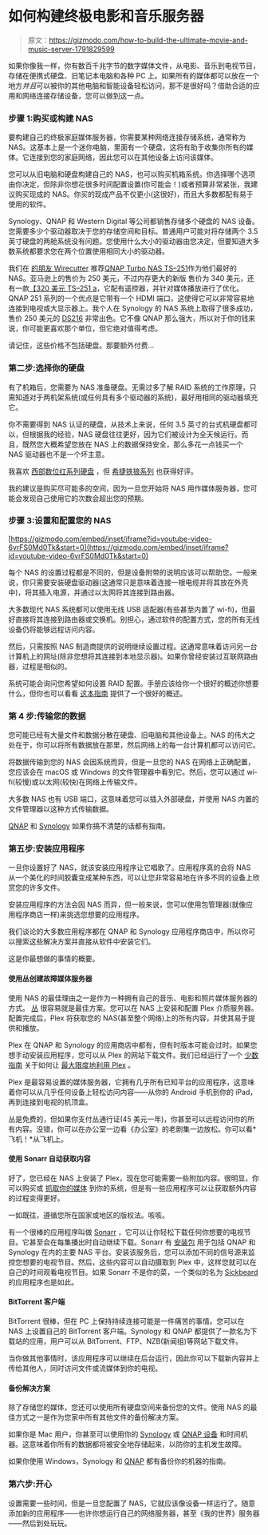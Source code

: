 # 如何构建终极电影和音乐服务器

> 原文：<https://gizmodo.com/how-to-build-the-ultimate-movie-and-music-server-1791829599>

如果你像我一样，你有数百千兆字节的数字媒体文件，从电影、音乐到电视节目，存储在便携式硬盘、旧笔记本电脑和各种 PC 上。如果所有的媒体都可以放在一个地方*并且*可以被你的其他电脑和智能设备轻松访问，那不是很好吗？借助合适的应用和网络连接存储设备，您可以做到这一点。



### 步骤 1:购买或构建 NAS

要构建自己的终极家庭媒体服务器，你需要某种网络连接存储系统，通常称为 NAS。这基本上是一个迷你电脑，里面有一个硬盘，这将有助于收集你所有的媒体。它连接到您的家庭网络，因此您可以在其他设备上访问该媒体。

您可以从旧电脑和硬盘构建自己的 NAS，也可以购买机箱系统。你选择哪个选项由你决定，但除非你想花很多时间配置设置(你可能会！)或者预算非常紧张，我建议购买现成的 NAS。你买的现成产品不仅更小(这很好)，而且大多数都配有易于使用的软件。

Synology、QNAP 和 Western Digital 等公司都销售存储多个硬盘的 NAS 设备。您需要多少个驱动器取决于您的存储空间和目标。普通用户可能对将存储两个 3.5 英寸硬盘的两舱系统没有问题。您使用什么大小的驱动器由您决定，但要知道大多数系统都要求您在两个位置使用相同大小的驱动器。

我们在 [的朋友 Wirecutter](http://thewirecutter.com/reviews/best-network-attached-storage/) 推荐[QNAP Turbo NAS TS–251](https://www.amazon.com/dp/B00L8GHOQ8?asc_campaign=InlineText&asc_refurl=https://gizmodo.com/how-to-build-the-ultimate-movie-and-music-server-1791829599&asc_source=&tag=kinjagizmodolink-20)作为他们最好的 NAS。亚马逊上的售价为 250 美元，不过内存更大的新版 售价为 340 美元，还有一款[【320 美元 TS–251 a](https://www.amazon.com/TS-251A-personal-direct-display-TS-251A-2G-US/dp/B01JHHGJJ2?asc_campaign=InlineText&asc_refurl=https://gizmodo.com/how-to-build-the-ultimate-movie-and-music-server-1791829599&asc_source=&tag=kinjagizmodolink-20)，它配有遥控器，并针对媒体播放进行了优化。QNAP 251 系列的一个优点是它带有一个 HDMI 端口，这使得它可以非常容易地连接到电视或大显示器上。我个人在 Synology 的 NAS 系统上取得了很多成功，售价 250 美元的 [DS216](https://www.amazon.com/dp/B0185ZU0O2/?asc_campaign=InlineText&asc_refurl=https://gizmodo.com/how-to-build-the-ultimate-movie-and-music-server-1791829599&asc_source=&tag=kinjagizmodolink-20) 非常出色。它不像 QNAP 那么强大，所以对于你的钱来说，你可能更喜欢那个单位，但它绝对值得考虑。

请记住，这些价格不包括硬盘。那要额外付费...

### 第二步:选择你的硬盘

有了机箱后，您需要为 NAS 准备硬盘。无需过多了解 RAID 系统的工作原理，只需知道对于两机架系统(或任何具有多个驱动器的系统)，最好用相同的驱动器填充它。

你不需要得到 NAS 认证的硬盘，从技术上来说，任何 3.5 英寸的台式机硬盘都可以，但根据我的经验，NAS 硬盘往往更好，因为它们被设计为全天候运行。而且，既然您大概希望您放在 NAS 上的数据保持安全，那么多花一点钱买一个 NAS 驱动器也不是一个坏主意。

我喜欢 [西部数位红系列硬盘](https://www.amazon.com/dp/B00EHBERSE/ref=dp_cerb_1?asc_campaign=InlineText&asc_refurl=https://gizmodo.com/how-to-build-the-ultimate-movie-and-music-server-1791829599&asc_source=&tag=kinjagizmodolink-20&th=1) ，但 [希捷铁狼系列](https://www.amazon.com/Seagate-IronWolf-3-5-Inch-Internal-ST4000VN008/dp/B01LOOJBQY/ref=sr_1_5?asc_campaign=InlineText&asc_refurl=https://gizmodo.com/how-to-build-the-ultimate-movie-and-music-server-1791829599&asc_source=&ie=UTF8&keywords=nas+hard+drive&qid=1485878086&s=pc&sr=1-5&tag=kinjagizmodolink-20&th=1) 也获得好评。

我的建议是购买尽可能多的空间，因为一旦您开始将 NAS 用作媒体服务器，您可能会发现自己使用它的次数会超出您的预期。

### 步骤 3:设置和配置您的 NAS

 [https://gizmodo.com/embed/inset/iframe?id=youtube-video-6vrFS0Md0Tk&start=0](https://gizmodo.com/embed/inset/iframe?id=youtube-video-6vrFS0Md0Tk&start=0) 

每个 NAS 的设置过程都是不同的，但是设备附带的说明应该可以帮助您。一般来说，你只需要安装硬盘驱动器(这通常只是意味着连接一根电缆并将其放在外壳中)，将其插入电源，并通过以太网将其连接到路由器。

大多数现代 NAS 系统都可以使用无线 USB 适配器(有些甚至内置了 wi-fi)，但最好直接将其连接到路由器或交换机。别担心，通过软件的配置方式，您的所有无线设备仍将能够远程访问内容。

然后，只需按照 NAS 制造商提供的说明继续设置过程。这通常意味着访问另一台计算机上的网址(除非您想将其连接到本地显示器)。如果你曾经安装过互联网路由器，过程是相似的。

系统可能会询问您希望如何设置 RAID 配置。手册应该给你一个很好的概述你想要什么，但你也可以看看 [这本指南](https://outsourcedatarecovery.com/raid-for-individuals/) 提供了一个很好的概述。

### 第 4 步:传输您的数据

您可能已经有大量文件和数据分散在硬盘、旧电脑和其他设备上。NAS 的伟大之处在于，你可以将所有数据放在那里，然后网络上的每一台计算机都可以访问它。

将数据传输到您的 NAS 会因系统而异，但是一旦您的 NAS 在网络上正确配置，您应该会在 macOS 或 Windows 的文件管理器中看到它。然后，您可以通过 wi-fi(较慢)或以太网(较快)在网络上传输文件。

大多数 NAS 也有 USB 端口，这意味着您可以插入外部硬盘，并使用 NAS 内置的文件管理器以这种方式传输数据。

[QNAP](https://forum.qnap.com/viewtopic.php?t=103399) 和 [Synology](https://www.synology.com/en-us/knowledgebase/DSM/help/DSM/FileBrowser/copymove) 如果你搞不清楚的话都有指南。

### 第五步:安装应用程序

一旦你设置好了 NAS，就该安装应用程序让它唱歌了。应用程序真的会将 NAS 从一个美化的时间胶囊变成某种东西，可以让您非常容易地在许多不同的设备上欣赏您的许多文件。

安装应用程序的方法会因 NAS 而异，但一般来说，您可以使用包管理器(就像应用程序商店一样)来挑选您想要的应用程序。

我们谈论的大多数应用程序都在 QNAP 和 Synology 应用程序商店中，所以你可以搜索这些解决方案并直接从软件中安装它们。

这是你最想做的事情的概要。

#### **使用丛**创建故障媒体服务器

使用 NAS 的最佳理由之一是作为一种拥有自己的音乐、电影和照片媒体服务器的方式。 [丛](http://www.gizmodo.com/tag/plex#_ga=1.147310135.1242900246.1450837061) 很容易就是最佳方案。您可以在 NAS 上安装和配置 Plex 介质服务器。配置完成后，Plex 将获取您的 NAS(甚至整个网络)上的所有内容，并使其易于提供和播放。

Plex 在 QNAP 和 Synology 的应用商店中都有，但有时版本可能会过时。如果您想手动安装应用程序，您可以从 Plex 的网站下载文件。我们已经运行了一个 [少数指南](http://fieldguide.gizmodo.com/how-to-build-your-own-private-netflix-1787437400#_ga=1.226912091.73804277.1472045787) 关于如何让 [最大限度地利用 Plex](http://fieldguide.gizmodo.com/6-reasons-to-use-plex-to-create-your-own-personal-netfl-1705440916#_ga=1.226912091.73804277.1472045787) 。

Plex 是最容易设置的媒体服务器，它拥有几乎所有已知平台的应用程序，这意味着你可以从几乎任何设备上轻松访问内容——从你的 Android 手机到你的 iPad，再到连接到电视的机顶盒。

丛是免费的，但如果你支付丛通行证(45 美元一年)，你甚至可以远程访问你的所有内容。没错，你可以在办公室一边看《办公室》的老剧集一边放松。你可以看*飞机！*从飞机上。

#### 使用 Sonarr 自动获取内容

好了，您已经在 NAS 上安装了 Plex，现在您可能需要一些附加内容。很明显，你可以购买或 [抓取你的媒体](http://lifehacker.com/the-hassle-free-guide-to-ripping-your-blu-ray-collectio-5559007) 到你的系统，但是有一些应用程序可以让获取额外内容的过程变得更好。

一如既往，遵循您所在国家或地区的版权法。咳咳。

有一个很棒的应用程序叫做 [Sonarr](https://sonarr.tv/) ，它可以让你轻松下载任何你想要的电视节目。它甚至会在每集播出时自动继续下载。Sonarr 有 [安装包](https://github.com/Sonarr/Sonarr/wiki/Installation) 用于包括 QNAP 和 Synology 在内的主要 NAS 平台。安装该服务后，您可以添加不同的信号源来监控您想要的电视节目。然后，这些内容可以自动摄取到 Plex 中，这样您就可以在自己的时间观看电视节目。如果 Sonarr 不是你的菜，一个类似的名为 [Sickbeard](http://sickbeard.com/install.html) 的应用程序也是如此。

#### BitTorrent 客户端

BitTorrent 很棒，但在 PC 上保持持续连接可能是一件痛苦的事情。您可以在 NAS 上设置自己的 BitTorrent 客户端。Synology 和 QNAP 都提供了一款名为下载站的应用，用户可以从 BitTorrent、FTP、NZB(新闻组)等网站下载文件。

当你做其他事情时，该应用程序可以继续在后台运行，因此你可以下载新内容并上传给其他人，同时访问文件或流媒体到你的电视。

#### 备份解决方案

除了存储您的媒体，您还可以使用所有硬盘空间来备份您的文件。使用 NAS 的最佳方式之一是作为您家中所有其他文件的备份解决方案。

如果你是 Mac 用户，你甚至可以使用你的 [Synology](https://www.synology.com/en-us/knowledgebase/DSM/tutorial/Backup_Restore/How_to_back_up_files_from_Mac_to_Synology_NAS_with_Time_Machine) 或 [QNAP 设备](https://www.qnap.com/en-us/tutorial/con_show.php?op=showone&cid=58) 和时间机器。这意味着你所有的数据都将被安全地存储起来，以防你的主机发生故障。

如果你使用 Windows，Synology 和 [QNAP](https://www.qnap.com/en-us/family_apply_v2/con_show.php?op=showone&cid=3) 都有备份你的机器的指南。

### 第六步:开心

设置需要一些时间，但是一旦您配置了 NAS，它就应该像设备一样运行了。随意添加新的应用程序——也许你想运行自己的网络服务器，甚至《我的世界》服务器——然后到处玩玩。